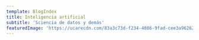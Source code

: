 ```yaml
---
template: BlogIndex
title: Inteligencia artificial
subtitle: 'Sciencia de datos y demás'
featuredImage: 'https://ucarecdn.com/83a3c73d-f234-4086-9fad-cee3a9626230/'
---
```

